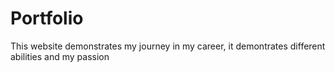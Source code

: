 # Portfolio

This website demonstrates my journey in my career, it demontrates different abilities and my passion